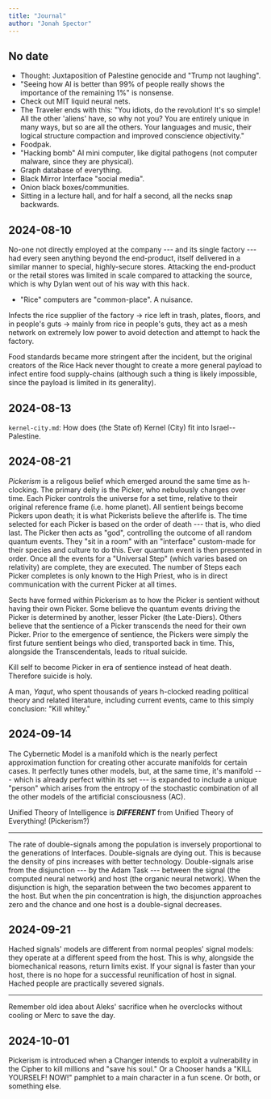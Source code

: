 ```yaml
---
title: "Journal"
author: "Jonah Spector"
---
```


## No date

* Thought: Juxtaposition of Palestine genocide and "Trump not laughing".
* "Seeing how AI is better than 99% of people really shows the importance of the
  remaining 1%" is nonsense.
* Check out MIT liquid neural nets.
* The Traveler ends with this: "You idiots, do the revolution! It's so simple!
  All the other 'aliens' have, so why not you? You are entirely unique in many
  ways, but so are all the others. Your languages and music, their logical
  structure compaction and improved conscience objectivity."
* Foodpak.
* "Hacking bomb" AI mini computer, like digital pathogens (not computer malware,
  since they are physical).
* Graph database of everything.
* Black Mirror Interface "social media".
* Onion black boxes/communities.
* Sitting in a lecture hall, and for half a second, all the necks snap
  backwards.

## 2024-08-10

No-one not directly employed at the company --- and its single factory --- had
every seen anything beyond the end-product, itself delivered in a similar manner
to special, highly-secure stores. Attacking the end-product or the retail stores
was limited in scale compared to attacking the source, which is why Dylan went
out of his way with this hack.

* "Rice" computers are "common-place". A nuisance.

Infects the rice supplier of the factory -> rice left in trash, plates, floors,
and in people's guts -> mainly from rice in people's guts, they act as a mesh
network on extremely low power to avoid detection and attempt to hack the
factory.

Food standards became more stringent after the incident, but the original
creators of the Rice Hack never thought to create a more general payload to
infect entire food supply-chains (although such a thing is likely impossible,
since the payload is limited in its generality).

## 2024-08-13

`kernel-city.md`: How does (the State of) Kernel (City) fit into
Israel--Palestine.

## 2024-08-21

*Pickerism* is a religous belief which emerged around the same time as
h-clocking. The primary deity is the Picker, who nebulously changes over time.
Each Picker controls the universe for a set time, relative to their original
reference frame (i.e. home planet). All sentient beings become Pickers upon
death; it is what Pickerists believe the afterlife is. The time selected for
each Picker is based on the order of death --- that is, who died last. The
Picker then acts as "god", controlling the outcome of all random quantum events.
They "sit in a room" with an "interface" custom-made for their species and
culture to do this. Ever quantum event is then presented in order. Once all the
events for a "Universal Step" (which varies based on relativity) are complete,
they are executed. The number of Steps each Picker completes is only known to
the High Priest, who is in direct communication with the current Picker at all
times.

Sects have formed within Pickerism as to how the Picker is sentient without
having their own Picker. Some believe the quantum events driving the Picker is
determined by another, lesser Picker (the Late-Diers). Others believe that the
sentience of a Picker transcends the need for their own Picker. Prior to the
emergence of sentience, the Pickers were simply the first future sentient beings
who died, transported back in time. This, alongside the Transcendentals, leads
to ritual suicide.

Kill self to become Picker in era of sentience instead of heat death. Therefore
suicide is holy.

A man, *Yaqut*, who spent thousands of years h-clocked reading political theory
and related literature, including current events, came to this simply
conclusion: "Kill whitey."

## 2024-09-14

The Cybernetic Model is a manifold which is the nearly perfect approximation
function for creating other accurate manifolds for certain cases. It perfectly
tunes other models, but, at the same time, it's manifold --- which is already
perfect within its set --- is expanded to include a unique "person" which arises
from the entropy of the stochastic combination of all the other models of the
artificial consciousness (AC).

Unified Theory of Intelligence is ***DIFFERENT*** from Unified Theory of
Everything! (Pickerism?)

***

The rate of double-signals among the population is inversely proportional to the
generations of Interfaces. Double-signals are dying out. This is because the
density of pins increases with better technology. Double-signals arise from the
disjunction --- by the Adam Task --- between the signal (the computed neural
network) and host (the organic neural network). When the disjunction is high,
the separation between the two becomes apparent to the host. But when the pin
concentration is high, the disjunction approaches zero and the chance and one
host is a double-signal decreases.

## 2024-09-21

Hached signals' models are different from normal peoples' signal models: they
operate at a different speed from the host. This is why, alongside the
biomechanical reasons, return limits exist. If your signal is faster than your
host, there is no hope for a successful reunification of host in signal. Hached
people are practically severed signals.

***

Remember old idea about Aleks' sacrifice when he overclocks without cooling or
Merc to save the day.

## 2024-10-01

Pickerism is introduced when a Changer intends to exploit a vulnerability in the
Cipher to kill millions and "save his soul." Or a Chooser hands a "KILL
YOURSELF! NOW!" pamphlet to a main character in a fun scene. Or both, or
something else.



